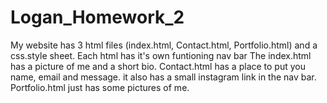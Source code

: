 # Logan_Homework_2
My website has 3 html files (index.html, Contact.html, Portfolio.html) and a css.style sheet.
Each html has it's own funtioning nav bar
The index.html has a picture of me and a short bio. 
Contact.html has a place to put you name, email and message. it also has a small instagram link in the nav bar.
Portfolio.html just has some pictures of me.